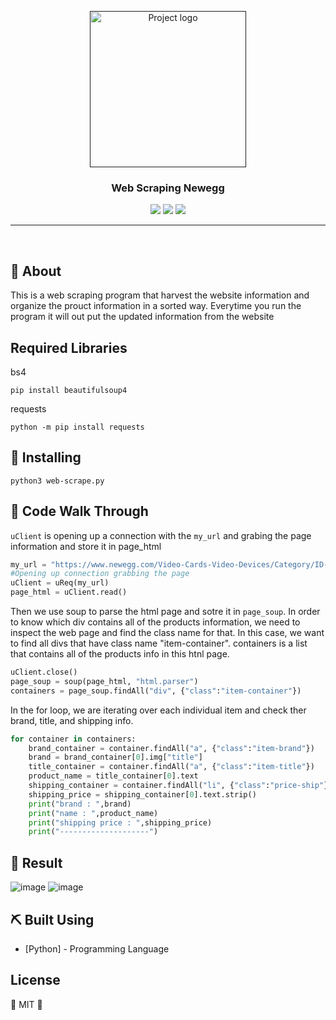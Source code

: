 <p align="center">
    <a href="" rel="noopener">
 <img height= 250 width = 250 src="https://user-images.githubusercontent.com/32112516/62011790-8eb01700-b16c-11e9-9533-8ac8461384e8.png" alt="Project logo"></a>


<h3 align="center">Web Scraping Newegg</h3>

<div align="center">

  <img src="https://img.shields.io/badge/license-MIT-yellow.svg?style=flat-square">
  <img src="https://img.shields.io/badge/downloads-0k-yellow.svg?style=flat-square">
  <img src="https://img.shields.io/badge/build-passing-yellow.svg?style=flat-square">

</div>

---

<p align="center"> 
    <br> 
</p>



## 🧐 About <a name = "about"></a>

This is a web scraping program that harvest the website information and organize the prouct information in a sorted way. Everytime you run the program it will out put the updated information from the website


## Required Libraries
bs4
```
pip install beautifulsoup4
```

requests
```
python -m pip install requests
```

## 🏁 Installing

```
python3 web-scrape.py
```

## 🎈 Code Walk Through 
`uClient` is opening up a connection with the `my_url` and grabing the page information and store it in page_html

```python
my_url = "https://www.newegg.com/Video-Cards-Video-Devices/Category/ID-38?Tpk=graphic%20card"
#Opening up connection grabbing the page
uClient = uReq(my_url)
page_html = uClient.read()
```

Then we use soup to parse the html page and sotre it in `page_soup`. In order to know which div contains all of the products information, we need to inspect the web page and find the class name for that. In this case, we want to find all divs that have class name "item-container". containers is a list that contains all of the products info in this htnl page.

```python
uClient.close()
page_soup = soup(page_html, "html.parser")
containers = page_soup.findAll("div", {"class":"item-container"})
```
In the for loop, we are iterating over each individual item and check ther brand, title, and shipping info.

```python
for container in containers:
	brand_container = container.findAll("a", {"class":"item-brand"})
	brand = brand_container[0].img["title"]
	title_container = container.findAll("a", {"class":"item-title"})
	product_name = title_container[0].text
	shipping_container = container.findAll("li", {"class":"price-ship"})
	shipping_price = shipping_container[0].text.strip()
	print("brand : ",brand)
	print("name : ",product_name)
	print("shipping price : ",shipping_price)
	print("--------------------")
```

## 🚀 Result 
![image](https://user-images.githubusercontent.com/32112516/62011746-e13d0380-b16b-11e9-9fbb-b42bdcf981b6.png)
![image](https://user-images.githubusercontent.com/32112516/62011758-fe71d200-b16b-11e9-95c0-4fbce377696d.png)

## ⛏️ Built Using <a name = "built_using"></a>
- [Python] - Programming Language

## License

🌱 MIT 🌱
